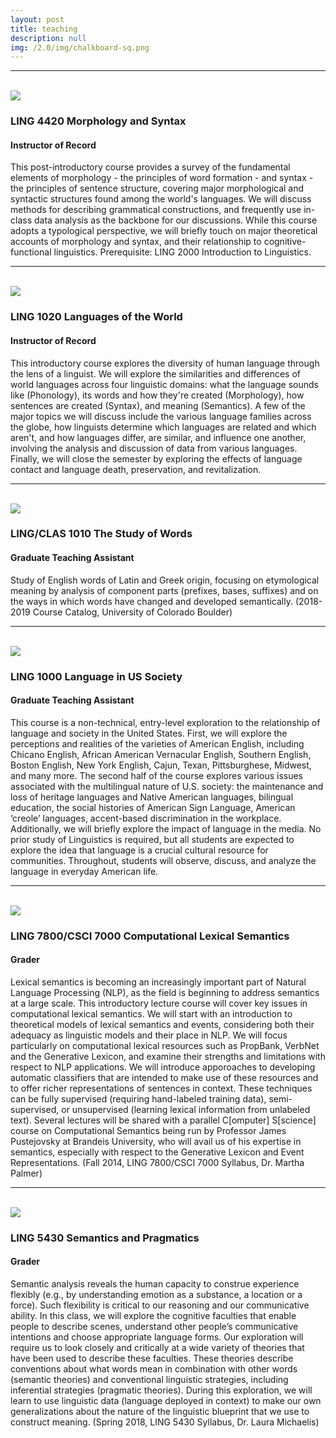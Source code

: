 ```yaml
---
layout: post
title: teaching
description: null
img: /2.0/img/chalkboard-sq.png
---
```


***
<br>

<img class="col one right" src="/2.0/img/prof_pic.jpg">

<h3>LING 4420 Morphology and Syntax</h3>
<h4>Instructor of Record</h4>
This post-introductory course provides a survey of the fundamental elements of morphology - the principles of word formation - and syntax - the principles of sentence structure, covering major morphological and syntactic structures found among the world's languages. We will discuss methods for describing grammatical constructions, and frequently use in-class data analysis as the backbone for our discussions. While this course adopts a typological perspective, we will briefly touch on major theoretical accounts of morphology and syntax, and their relationship to cognitive-functional linguistics. Prerequisite: LING 2000 Introduction to Linguistics.  

***
<br>

<img class="col one left" src="/2.0/img/prof_pic.jpg">

<h3>LING 1020 Languages of the World</h3>
<h4>Instructor of Record</h4>
This introductory course explores the diversity of human language through the lens of a linguist. We will explore the similarities and differences of world languages across four linguistic domains: what the language sounds like (Phonology), its words and how they're created (Morphology), how sentences are created (Syntax), and meaning (Semantics). A few of the major topics we will discuss include the various language families across the globe, how linguists determine which languages are related and which aren't, and how languages differ, are similar, and influence one another, involving the analysis and discussion of data from various languages. Finally, we will close the semester by exploring the effects of language contact and language death, preservation, and revitalization.  

***
<br>

<img class="col one right" src="/2.0/img/prof_pic.jpg">

<h3>LING/CLAS 1010 The Study of Words</h3>
<h4>Graduate Teaching Assistant</h4>
Study of English words of Latin and Greek origin, focusing on etymological meaning by analysis of component parts (prefixes, bases, suffixes) and on the ways in which words have changed and developed semantically. (2018-2019 Course Catalog, University of Colorado Boulder)  

***
<br>

<img class="col one left" src="/2.0/img/prof_pic.jpg">

<h3>LING 1000 Language in US Society</h3>
<h4>Graduate Teaching Assistant</h4>
This course is a non-technical, entry-level exploration to the relationship of language and society in the United States. First, we will explore the perceptions and realities of the varieties of American English, including Chicano English, African American Vernacular English, Southern English, Boston English, New York English, Cajun, Texan, Pittsburghese, Midwest, and many more. The second half of the course explores various issues associated with the multilingual nature of U.S. society: the maintenance and loss of heritage languages and Native American languages, bilingual education, the social histories of American Sign Language, American ‘creole’ languages, accent-based discrimination in the workplace. Additionally, we will briefly explore the impact of language in the media. No prior study of Linguistics is required, but all students are expected to explore the idea that language is a crucial cultural resource for communities. Throughout, students will observe, discuss, and analyze the language in everyday American life.  

***
<br>

<img class="col one right" src="/2.0/img/prof_pic.jpg">

<h3>LING 7800/CSCI 7000 Computational Lexical Semantics</h3>
<h4>Grader</h4>
Lexical semantics is becoming an increasingly important part of Natural Language Processing (NLP), as the field is beginning to address semantics at a large scale. This introductory lecture course will cover key issues in computational lexical semantics. We will start with an introduction to theoretical models of lexical semantics and events, considering both their adequacy as linguistic models and their place in NLP. We will focus particularly on computational lexical resources such as PropBank, VerbNet and the Generative Lexicon, and examine their strengths and limitations with respect to NLP applications. We will introduce apporoaches to developing automatic classifiers that are intended to make use of these resources and to offer richer representations of sentences in context. These techniques can be fully supervised (requiring hand-labeled training data), semi-supervised, or unsupervised (learning lexical information from unlabeled text). Several lectures will be shared with a parallel C[omputer] S[science] course on Computational Semantics being run by Professor James Pustejovsky at Brandeis University, who will avail us of his expertise in semantics, especially with respect to the Generative Lexicon and Event Representations. (Fall 2014, LING 7800/CSCI 7000 Syllabus, Dr. Martha Palmer)  

***
<br>

<img class="col one left" src="/2.0/img/prof_pic.jpg">

<h3>LING 5430 Semantics and Pragmatics</h3>
<h4>Grader</h4>
Semantic analysis reveals the human capacity to construe experience flexibly (e.g., by understanding emotion as a substance, a location or a force). Such flexibility is critical to our reasoning and our communicative ability. In this class, we will explore the cognitive faculties that enable people to describe scenes, understand other people’s communicative intentions and choose appropriate language forms. Our exploration will require us to look closely and critically at a wide variety of theories that have been used to describe these faculties. These theories describe conventions about what words mean in combination with other words (semantic theories) and conventional linguistic strategies, including inferential strategies (pragmatic theories). During this exploration, we will learn to use linguistic data (language deployed in context) to make our own generalizations about the nature of the linguistic blueprint that we use to construct meaning. (Spring 2018, LING 5430 Syllabus, Dr. Laura Michaelis)  
